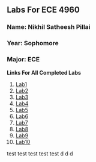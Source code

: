 ## Labs For ECE 4960

### Name: Nikhil Satheesh Pillai
### Year: Sophomore
### Major: ECE

**Links For All Completed Labs**
1. [Lab1](https://cupertinovanguard.github.io/Webpage/Lab1)
2. [Lab2](https://cupertinovanguard.github.io/Webpage/Lab2)
3. [Lab3](https://cupertinovanguard.github.io/Webpage/Lab3)
4. [Lab4](https://cupertinovanguard.github.io/Webpage/Lab4)
5. [Lab5](https://cupertinovanguard.github.io/Webpage/Lab5)
6. [Lab6](https://cupertinovanguard.github.io/Webpage/Lab6)
7. [Lab7](https://cupertinovanguard.github.io/Webpage/Lab7)
8. [Lab8](https://cupertinovanguard.github.io/Webpage/Lab8)
9. [Lab9](https://cupertinovanguard.github.io/Webpage/Lab9)
10. [Lab10 ](https://cupertinovanguard.github.io/Webpage/Lab10)

test test test
test test
 d
d
d
